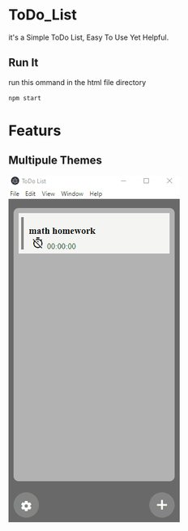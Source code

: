 # ToDo_List
it's a Simple ToDo List, Easy To Use Yet Helpful.


## Run It
run this ommand in the html file directory
```bash
npm start
```

# Featurs

## Multipule Themes
![](preview/vid.gif)
